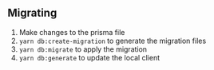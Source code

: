 ## Migrating

1. Make changes to the prisma file
2. `yarn db:create-migration` to generate the migration files
3. `yarn db:migrate` to apply the migration
4. `yarn db:generate` to update the local client
